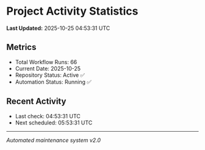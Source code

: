 # Project Activity Statistics

**Last Updated:** 2025-10-25 04:53:31 UTC

## Metrics
- Total Workflow Runs: 66
- Current Date: 2025-10-25
- Repository Status: Active ✅
- Automation Status: Running ✅

## Recent Activity
- Last check: 04:53:31 UTC
- Next scheduled: 05:53:31 UTC

---
*Automated maintenance system v2.0*
